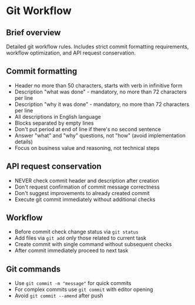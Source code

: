 # Git Workflow

## Brief overview

Detailed git workflow rules. Includes strict commit formatting requirements, workflow optimization, and API request conservation.

## Commit formatting

- Header no more than 50 characters, starts with verb in infinitive form
- Description "what was done" - mandatory, no more than 72 characters per line
- Description "why it was done" - mandatory, no more than 72 characters per line
- All descriptions in English language
- Blocks separated by empty lines
- Don't put period at end of line if there's no second sentence
- Answer "what" and "why" questions, not "how" (avoid implementation details)
- Focus on business value and reasoning, not technical steps

## API request conservation

- NEVER check commit header and description after creation
- Don't request confirmation of commit message correctness
- Don't suggest improvements to already created commit
- Execute git commit immediately without additional checks

## Workflow

- Before commit check change status via `git status`
- Add files via `git add` only those related to current task
- Create commit with single command without subsequent checks
- After commit immediately proceed to next task

## Git commands

- Use `git commit -m "message"` for quick commits
- For complex commits use `git commit` with editor opening
- Avoid `git commit --amend` after push
